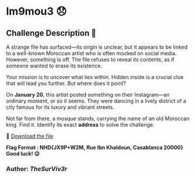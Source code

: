 # lm9mou3 😞  
## Challenge Description 📄  
A strange file has surfaced—its origin is unclear, but it appears to be linked to a well-known Moroccan artist who is often mocked on social media. However, something is off. The file refuses to reveal its contents, as if someone wanted to erase its existence.  

Your mission is to uncover what lies within. Hidden inside is a crucial clue that will lead you further. But where does it point?  

On **January 20**, this artist posted something on their Instagram—an ordinary moment, or so it seems. They were dancing in a lively district of a city famous for its luxury and vibrant streets.  

Not far from there, a mosque stands, carrying the name of an old Moroccan king. Find it. Identify its exact **address** to solve the challenge.  

🔗 [Download the file](https://we.tl/t-HRTaK9sYE4)  

**Flag Format : NHD{JX9P+W2M, Rue Ibn Khaldoun, Casablanca 20000}**
**Good luck! 😉**  

### Author: *TheSurViv3r*  
